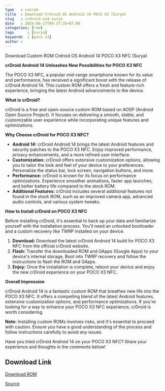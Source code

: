 ```yaml
---
type   : cusrom
title  : Download Crdroid OS Android 14 POCO X3 (Surya)
slug   : crdroid-a14-surya
date   : 2024-06-17T09:17:35+07:00
categories: [rom]
tags      : [surya]
keywords  : [poco x3]
author : 
---
```


Download Custom ROM Crdroid OS Android 14 POCO X3 NFC  (Surya)


**crDroid Android 14 Unleashes New Possibilities for POCO X3 NFC**

The POCO X3 NFC, a popular mid-range smartphone known for its value and performance, has received a significant boost with the release of crDroid Android 14. This custom ROM offers a fresh and feature-rich experience, bringing the latest Android advancements to the device.

**What is crDroid?**

crDroid is a free and open-source custom ROM based on AOSP (Android Open Source Project). It focuses on delivering a smooth, stable, and customizable user experience while incorporating unique features and optimizations.

**Why Choose crDroid for POCO X3 NFC?**

* **Android 14:** crDroid Android 14 brings the latest Android features and security patches to the POCO X3 NFC. Enjoy improved performance, privacy enhancements, and a more refined user interface.
* **Customization:** crDroid offers extensive customization options, allowing you to tailor the look and feel of your device to your preferences. Personalize the status bar, lock screen, navigation buttons, and more.
* **Performance:** crDroid is known for its focus on performance optimizations. Experience smoother animations, faster app launches, and better battery life compared to the stock ROM.
* **Additional Features:** crDroid includes several additional features not found in the stock ROM, such as an improved camera app, advanced audio controls, and various system tweaks.

**How to Install crDroid on POCO X3 NFC**

Before installing crDroid, it's essential to back up your data and familiarize yourself with the installation process. You'll need an unlocked bootloader and a custom recovery like TWRP installed on your device.

1. **Download:** Download the latest crDroid Android 14 build for POCO X3 NFC from the official crDroid website.
2. **Flash:** Transfer the downloaded ROM and GApps (Google Apps) to your device's internal storage. Boot into TWRP recovery and follow the instructions to flash the ROM and GApps.
3. **Enjoy:** Once the installation is complete, reboot your device and enjoy the new crDroid experience on your POCO X3 NFC.

**Overall Impression**

crDroid Android 14 is a fantastic custom ROM that breathes new life into the POCO X3 NFC. It offers a compelling blend of the latest Android features, extensive customization options, and performance optimizations. If you're looking for a way to enhance your POCO X3 NFC experience, crDroid is worth considering.

**Note:** Installing custom ROMs involves risks, and it's essential to proceed with caution. Ensure you have a good understanding of the process and follow instructions carefully to avoid any issues.

Have you tried crDroid Android 14 on your POCO X3 NFC? Share your experience and thoughts in the comments below!

## Download Link
[Download ROM](https://sourceforge.net/projects/crdroid/files/surya/10.x/)

[Source](https://crdroid.net/surya/10)
